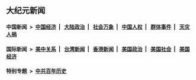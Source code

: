 ## 大纪元新闻

#### 中国新闻 &nbsp;>&nbsp; [中国经济](indexes/ncid283/README.md?03121645) &nbsp;| &nbsp; [大陆政治](indexes/ncid277/README.md?03121645) &nbsp;| &nbsp; [社会万象](indexes/ncid282/README.md?03121645) &nbsp;| &nbsp; [中国人权](indexes/ncid278/README.md?03121645) &nbsp;| &nbsp; [群体事件](indexes/ncid279/README.md?03121645) &nbsp;| &nbsp; [天灾人祸](indexes/ncid280/README.md?03121645)

#### 国际新闻 &nbsp;>&nbsp; [美中关系](indexes/nf1412576/README.md?03121645) &nbsp;| &nbsp; [台湾新闻](indexes/ncid1349361/README.md?03121645) &nbsp;| &nbsp; [香港新闻](indexes/ncid1349362/README.md?03121645) &nbsp;| &nbsp; [美国政治](indexes/ncid1078159/README.md?03121645) &nbsp;| &nbsp; [美国社会](indexes/ncid1078160/README.md?03121645) &nbsp;| &nbsp; [美国经济](indexes/ncid1078158/README.md?03121645)

#### 特别专题 &nbsp;>&nbsp; [中共百年历史](https://github.com/epoch-news/epoch-special/blob/master/README.md?03121645)  
